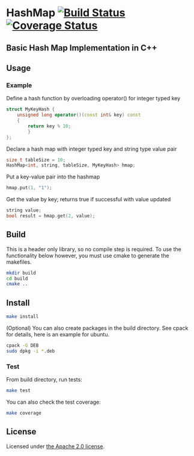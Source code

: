 # HashMap [![Build Status](https://travis-ci.org/aozturk/HashMap.svg?branch=master)](https://travis-ci.org/aozturk/HashMap) [![Coverage Status](https://coveralls.io/repos/aozturk/HashMap/badge.svg?branch=master&service=github)](https://coveralls.io/github/aozturk/hashMap?branch=master)

Basic Hash Map Implementation in C++
------------------------------------

## Usage

### Example

Define a hash function by overloading operator() for integer typed key

```c++
struct MyKeyHash {
	unsigned long operator()(const int& key) const
	{
		return key % 10;
    	}
};
```
	
Declare a hash map with integer typed key and string type value pair

```c++
size_t tableSize = 10;
HashMap<int, string, tableSize, MyKeyHash> hmap;
```

Put a key-value pair into the hashmap

```c++
hmap.put(1, "1");
```

Get the value by key; returns true if successful with value updated

```c++
string value;
bool result = hmap.get(2, value);
```

## Build

This is a header only library, so no compile step is required.
To use the functionality below however, you must use cmake to generate
the makefiles.

```bash
mkdir build
cd build
cmake ..
```

## Install

```bash
make install
```

(Optional) You can also create packages in the build directory.
See cpack for details, here is an example for ubuntu.

```bash
cpack -G DEB
sudo dpkg -i *.deb
```

### Test

From build directory, run tests:

```bash
make test
```

You can also check the test coverage:

```bash
make coverage
```

## License

Licensed under [the Apache 2.0 license](LICENSE). 
